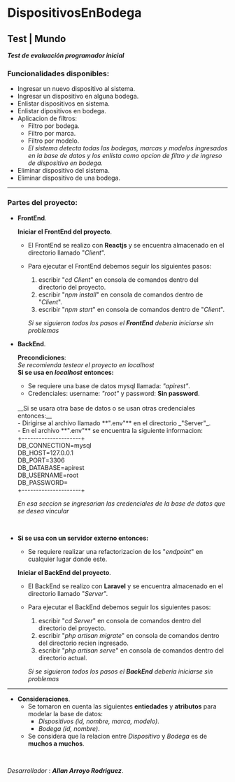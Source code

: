 # DispositivosEnBodega

## Test | Mundo

**_Test de evaluación programador inicial_**

### Funcionalidades disponibles:

- Ingresar un nuevo dispositivo al sistema.
- Ingresar un dispositivo en alguna bodega.
- Enlistar dispositivos en sistema.
- Enlistar dipositivos en bodega.
- Aplicacion de filtros:
    - Filtro por bodega.
    - Filtro por marca.
    - Filtro por modelo.
    - _El sistema detecta todas las bodegas, marcas y modelos ingresados en la base de datos y los enlista como opcion de filtro y de ingreso de dispositivo en bodega._
- Eliminar dispositivo del sistema.
- Eliminar dispositivo de una bodega.

______________________________________________________________________________________________________________________
### Partes del proyecto:

- __FrontEnd__.

    __Iniciar el FrontEnd del proyecto__.

    - El FrontEnd se realizo con __Reactjs__ y se encuentra almacenado en el directorio llamado "_Client_".
    - Para ejecutar el FrontEnd debemos seguir los siguientes pasos:
        1. escribir "_cd Client_" en consola de comandos dentro del directorio del proyecto.
        2. escribir "_npm install_" en consola de comandos dentro de "_Client_".
        3. escribir "_npm start_" en consola de comandos dentro de "_Client_".

        _Si se siguieron todos los pasos el __FrontEnd__ deberia iniciarse sin problemas_

- __BackEnd__.

    __Precondiciones__: 
    <br/>
    _Se recomienda testear el proyecto en localhost_
    <br/>
    __Si se usa en _localhost_ entonces:__
    - Se requiere una base de datos mysql llamada: _"apirest"_.
    - Credenciales: username: _"root"_ y password: **Sin password**.
    <br/>
    __Si se usara otra base de datos o se usan otras credenciales entonces:__ <br/>
    - Dirigirse al archivo llamado **".env"** en el directorio _"Server"_. <br/>
    - En el archivo **".env"** se encuentra la siguiente informacion:   
    <br/>      
    +---------------------+
    <br/>
    DB_CONNECTION=mysql <br/>
    DB_HOST=127.0.0.1 <br/>
    DB_PORT=3306 <br/>
    DB_DATABASE=apirest <br/>
    DB_USERNAME=root <br/>
    DB_PASSWORD=
    <br/>+---------------------+
    <br/>

    _En esa seccion se ingresarian las credenciales de la base de datos que se desea vincular_

    <br/>
- __Si se usa con un servidor externo entonces:__
    - Se requiere realizar una refactorizacion de los "_endpoint_" en cualquier lugar donde este.

    __Iniciar el BackEnd del proyecto__.

    - El BackEnd se realizo con __Laravel__ y se encuentra almacenado en el directorio llamado "_Server_".
    - Para ejecutar el BackEnd debemos seguir los siguientes pasos:
        1. escribir "_cd Server_" en consola de comandos dentro del directorio del proyecto.
        2. escribir "_php artisan migrate_" en consola de comandos dentro del directorio recien ingresado.
        3. escribir "_php artisan serve_" en consola de comandos dentro del directorio actual.

        _Si se siguieron todos los pasos el __BackEnd__ deberia iniciarse sin problemas_

______________________________________________________________________________________________________________________

- __Consideraciones__.
    - Se tomaron en cuenta las siguientes **entiedades** y **atributos** para modelar la base de datos:
        - _Dispositivos (id, nombre, marca, modelo)_.
        - _Bodega (id, nombre)_.
    - Se considera que la relacion entre _Dispositivo_ y _Bodega_ es de **muchos a muchos**.
<br>

_Desarrollador_ : **_Allan Arroyo Rodriguez_**.